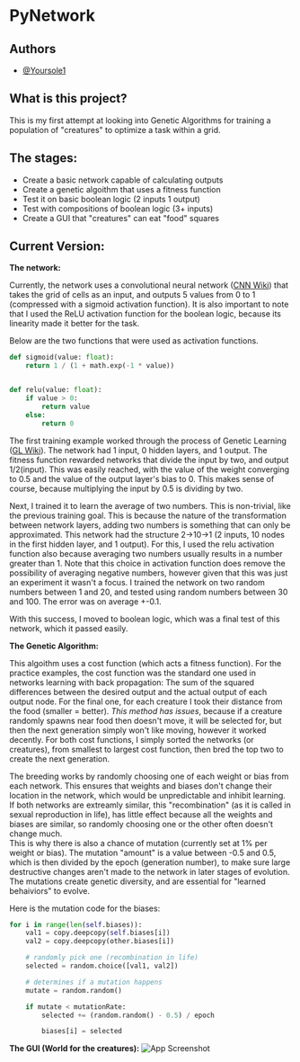 # PyNetwork


## Authors

- [@Yoursole1](https://github.com/Yoursole1)

## What is this project?

This is my first attempt at looking into Genetic Algorithms
for training a population of "creatures" to optimize a task
within a grid.  

The stages:
-
- Create a basic network capable of calculating outputs
- Create a genetic algoithm that uses a fitness function
- Test it on basic boolean logic (2 inputs 1 output)
- Test with compositions of boolean logic (3+ inputs)
- Create a GUI that "creatures" can eat "food" squares

Current Version:
-
**The network:**

Currently, the network uses a convolutional neural network 
([CNN Wiki](https://en.wikipedia.org/wiki/Convolutional_neural_network)) 
that takes the grid of cells as an input, and outputs 5 values from
0 to 1 (compressed with a sigmoid activation function).  It is also 
important to note that I used the ReLU activation function for the 
boolean logic, because its linearity made it better for the task.

Below are the two functions that were used as activation functions.

```python
def sigmoid(value: float):
    return 1 / (1 + math.exp(-1 * value))


def relu(value: float):
    if value > 0:
        return value
    else:
        return 0
```

The first training example worked through the process of Genetic Learning 
([GL Wiki](https://en.wikipedia.org/wiki/Genetic_algorithm)).  The network
had 1 input, 0 hidden layers, and 1 output.  The fitness function
rewarded networks that divide the input by two, and output 1/2(input).
This was easily reached, with the value of the weight converging to 0.5
and the value of the output layer's bias to 0.  This makes sense of course,
because multiplying the input by 0.5 is dividing by two.  

Next, I trained it to learn the average of two numbers.  This is 
non-trivial, like the previous training goal.  This is because 
the nature of the transformation between network layers, adding two 
numbers is something that can only be approximated.  This network had 
the structure 2->10->1 (2 inputs, 10 nodes in the first hidden layer, and 1 output).
For this, I used the relu activation function also because averaging 
two numbers usually results in a number greater than 1.  Note that this
choice in activation function does remove the possibility of averaging
negative numbers, however given that this was just an experiment it 
wasn't a focus.  I trained the network on two random numbers between 
1 and 20, and tested using random numbers between 30 and 100.  The error
was on average +-0.1.

With this success, I moved to boolean logic, which was a final test
of this network, which it passed easily.  


**The Genetic Algorithm:**

This algoithm uses a cost function (which acts a fitness function).
For the practice examples, the cost function was the standard one
used in networks learning with back propagation:  The sum of the 
squared differences between the desired output and the actual output 
of each output node.  For the final one, for each creature I took 
their distance from the food (smaller = better).  *This method has issues*, 
because if a creature randomly spawns near food then doesn't move, 
it will be selected for, but then the next generation simply
won't like moving, however it worked decently.  For both cost functions,
I simply sorted the networks (or creatures), from smallest to largest cost function, 
then bred the top two to create the next generation.  

The breeding works by randomly choosing one of each weight or bias
from each network.  This ensures that weights and biases don't 
change their location in the network, which would be unpredictable and 
inhibit learning.  If both networks are extreamly similar, this 
"recombination" (as it is called in sexual reproduction in life),
has little effect because all the weights and biases are similar, 
so randomly choosing one or the other often doesn't change much.  
This is why there is also a chance of mutation (currently set at 1% per
weight or bias).  The mutation "amount" is a value between -0.5 and 0.5,
which is then divided by the epoch (generation number), to make sure 
large destructive changes aren't made to the network in later stages
of evolution.  The mutations create genetic diversity, and 
are essential for "learned behaiviors" to evolve. 

Here is the mutation code for the biases:

```python
for i in range(len(self.biases)):
    val1 = copy.deepcopy(self.biases[i])
    val2 = copy.deepcopy(other.biases[i])

    # randomly pick one (recombination in life)
    selected = random.choice([val1, val2])

    # determines if a mutation happens
    mutate = random.random()

    if mutate < mutationRate:
        selected += (random.random() - 0.5) / epoch

        biases[i] = selected
```
**The GUI (World for the creatures):**
![App Screenshot]()
